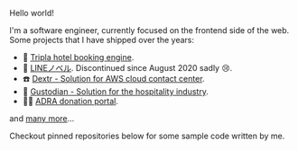 Hello world!

I'm a software engineer, currently focused on the frontend side of the web. Some projects that I have shipped over the years:
- :hotel: [Tripla hotel booking engine](https://tripla.io/booking-engine/).
- :green_book: [LINEノベル](http://novel.line.me/). Discontinued since August 2020 sadly :cry:.
- :phone: [Dextr - Solution for AWS cloud contact center](https://dextr.cloud/).
- :hotel: [Gustodian - Solution for the hospitality industry](http://gustodian.com/product-suite.html).
- :ok_woman: [ADRA donation portal](https://donations.adra.org/).

and [many more](https://quannt.notion.site/Portfolio-Ngo-Tung-Quan-0ec7ff86cfea4962983a9ad4dcfe25e8)...

Checkout pinned repositories below for some sample code written by me.
